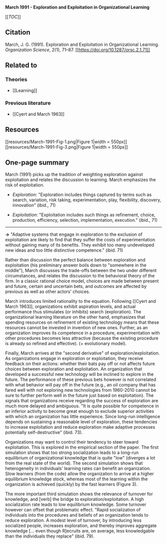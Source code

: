 **March 1991 - Exploration and Exploitation in Organizational Learning**

[[_TOC_]]

## Citation
March, J. G. (1991). Exploration and Exploitation in Organizational Learning. *Organization Science*, 2(1), 71–87. [[https://doi.org/10.1287/orsc.2.1.71]]

## Related to

### Theories
* [[Learning]]

### Previous literature
* [[Cyert and March 1963]]

## Resources
[[resources/March-1991-Fig-1.png|Figure 1|width = 550px]]
[[resources/March-1991-Fig-3.png|Figure 1|width = 550px]]

## One-page summary
March (1991) picks up the tradition of weighting exploration against exploitation and relates the discussion to learning. March emphasizes the risk of exploitation.

* *Exploration*: "Exploration includes things captured by terms such as search, variation, risk taking, experimentation, play, flexibility, discovery, innovation" (ibid., 71)

* *Exploitation*: "Exploitation includes such things as refinement, choice, production, efficiency, selection, implementation, execution." (ibid., 71)

-----

**->** "Adaptive systems that engage in exploration to the exclusion of exploitation are likely to find that they suffer the costs of experimentation without gaining many of its benefits. They exhibit too many undeveloped new ideas and too little distinctive competence." (ibid. 71)

Rather than discussion the perfect balance between exploration and exploitation (his preliminary answer boils down to "somewhere in the middle"), March discusses the trade-offs between the two under different circumstances, and relates the discussion to the behavioral theory of the firm. In a classic rational choice model, choices are made between present and future, certain and uncertain bets, and outcomes are affected by previous as well as other actors' choices.

March introduces limited rationality to the equation. Following [[Cyert and March 1963]], organizations exhibit aspiration levels, and actual performance thus stimulates (or inhibits) search (exploration). The organizational learning literature on the other hand, emphasizes that spending resources on refinement of existing technology means that these resources cannot be invested in invention of new ones. Further, as an organization improves its competence in a procedure, experimentation with other procedures becomes less attractive (because the existing procedure is already so refined and effective). (+ evolutionary model).

Finally, March arrives at the "second derivative" of exploration/exploitation. As organizations engage in exploration or exploitation, they receive feedback on their actions: whether their bats pay off or not affects future choices between exploration and exploitation. An organization that developed a successful new technology will be inclined to explore in the future. The performance of these previous bets however is not correlated with what behavior will pay off in the future (e.g., an oil company that has fared well with not exploring new technologies from 1960-2010 cannot be sure to further perform well in the future just based on exploitation). The signals that organizations receive regarding the success of exploration are much more delayed and ambiguous. "It is quite possible for competence in an inferior activity to become great enough to exclude superior activities with which an organization has little experience. Since long-run intelligence depends on sustaining a reasonable level of exploration, these tendencies to increase exploitation and reduce exploration make adaptive processes potentially self-destructive" (ibid. 73).

Organizations may want to control their tendency to steer toward exploitation. This is explored in the empirical section of the paper. The first simulation shows that too strong socialization leads to a long-run equilibrium of organizational knowledge that is quite "low" (diverges a lot from the real state of the world). The second simulation shows that heterogeneity in individuals' learning rates can benefit an organization. Slow learners (from the code) allow the organization to arrive at a higher equilibrium knowledge stock, whereas most of the learning within the organization is achieved (quickly) by the fast learners (Figure 3).

The more important third simulation shows the relevance of turnover for knowledge, and [verb] the bridge to exploration/exploitation. A high socialization rate leads to low equilibrium knowledge. Some turnover however can offset that problematic effect. "Rapid socialization of individuals into the procedures and beliefs of an organization tends to reduce exploration. A modest level of turnover, by introducing less socialized people, increases exploration, and thereby improves aggregate knowledge [... even though R]ecruits are, on average, less knowledgable than the individuals they replace" (ibid. 79). 